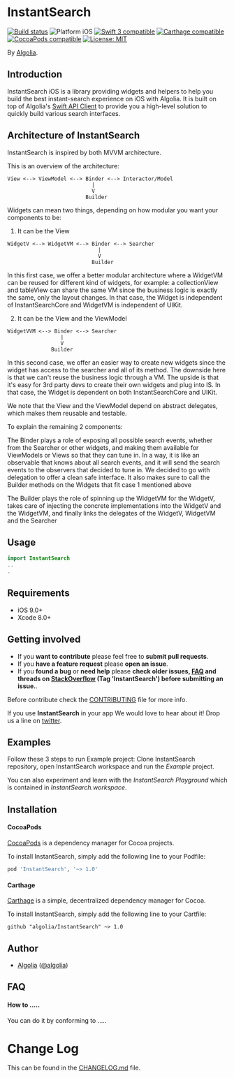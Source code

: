 # InstantSearch

<p align="left">
<a href="https://travis-ci.org/algolia/InstantSearch"><img src="https://travis-ci.org/algolia/InstantSearch.svg?branch=master" alt="Build status" /></a>
<img src="https://img.shields.io/badge/platform-iOS-blue.svg?style=flat" alt="Platform iOS" />
<a href="https://developer.apple.com/swift"><img src="https://img.shields.io/badge/swift3-compatible-4BC51D.svg?style=flat" alt="Swift 3 compatible" /></a>
<a href="https://github.com/Carthage/Carthage"><img src="https://img.shields.io/badge/Carthage-compatible-4BC51D.svg?style=flat" alt="Carthage compatible" /></a>
<a href="https://cocoapods.org/pods/XLActionController"><img src="https://img.shields.io/cocoapods/v/InstantSearch.svg" alt="CocoaPods compatible" /></a>
<a href="https://raw.githubusercontent.com/algolia/InstantSearch/master/LICENSE"><img src="http://img.shields.io/badge/license-MIT-blue.svg?style=flat" alt="License: MIT" /></a>
</p>

By [Algolia](http://algolia.com).




## Introduction

InstantSearch iOS is a library providing widgets and helpers to help you build the best instant-search experience on iOS with Algolia. It is built on top of Algolia's [Swift API Client](https://github.com/algolia/algoliasearch-client-swift) to provide you a high-level solution to quickly build various search interfaces.

<!-- <img src="Example/InstantSearch.gif" width="300"/> -->

## Architecture of InstantSearch

InstantSearch is inspired by both MVVM architecture. 

This is an overview of the architecture:

```
View <--> ViewModel <--> Binder <--> Interactor/Model
                           |
                           V
                         Builder
```

Widgets can mean two things, depending on how modular you want your components to be:


1. It can be the View

```
WidgetV <--> WidgetVM <--> Binder <--> Searcher
                             |
                             V
                           Builder
```

In this first case, we offer a better modular architecture where a WidgetVM can be reused
for different kind of widgets, for example: a collectionView and tableView can share
the same VM since the business logic is exactly the same, only the layout changes.
In that case, the Widget is independent of InstantSearchCore and WidgetVM is independent of UIKit.


2. It can be the View and the ViewModel

```
WidgetVVM <--> Binder <--> Searcher
                 |
                 V
              Builder
```

In this second case, we offer an easier way to create new widgets since the widget has access
to the searcher and all of its method. The downside here is that we can't reuse the business logic
through a VM. The upside is that it's easy for 3rd party devs to create their own widgets and plug into IS.
In that case, the Widget is dependent on both InstantSearchCore and UIKit.

We note that the View and the ViewModel depend on abstract delegates, which makes them reusable and testable.

To explain the remaining 2 components:

The Binder plays a role of exposing all possible search events, whether from the Searcher or other widgets,
and making them available for ViewModels or Views so that they can tune in.
In a way, it is like an observable that knows about all search events, and it will send the search events to 
the observers that decided to tune in. We decided to go with delegation to offer a clean safe interface.
It also makes sure to call the Builder methods on the Widgets that fit case 1 mentioned above

The Builder plays the role of spinning up the WidgetVM for the WidgetV, takes care of injecting the concrete implementations into the WidgetV and the WidgetVM, and finally links the delegates of the WidgetV, WidgetVM and the Searcher

## Usage

```swift
import InstantSearch
..
.
```

## Requirements

* iOS 9.0+
* Xcode 8.0+

## Getting involved

* If you **want to contribute** please feel free to **submit pull requests**.
* If you **have a feature request** please **open an issue**.
* If you **found a bug** or **need help** please **check older issues, [FAQ](#faq) and threads on [StackOverflow](http://stackoverflow.com/questions/tagged/InstantSearch) (Tag 'InstantSearch') before submitting an issue.**.

Before contribute check the [CONTRIBUTING](https://github.com/algolia/InstantSearch/blob/master/CONTRIBUTING.md) file for more info.

If you use **InstantSearch** in your app We would love to hear about it! Drop us a line on [twitter](https://twitter.com/algolia).

## Examples

Follow these 3 steps to run Example project: Clone InstantSearch repository, open InstantSearch workspace and run the *Example* project.

You can also experiment and learn with the *InstantSearch Playground* which is contained in *InstantSearch.workspace*.

## Installation

#### CocoaPods

[CocoaPods](https://cocoapods.org/) is a dependency manager for Cocoa projects.

To install InstantSearch, simply add the following line to your Podfile:

```ruby
pod 'InstantSearch', '~> 1.0'
```

#### Carthage

[Carthage](https://github.com/Carthage/Carthage) is a simple, decentralized dependency manager for Cocoa.

To install InstantSearch, simply add the following line to your Cartfile:

```ogdl
github "algolia/InstantSearch" ~> 1.0
```

## Author

* [Algolia](https://github.com/algolia) ([@algolia](https://twitter.com/algolia))

## FAQ

#### How to .....

You can do it by conforming to .....

# Change Log

This can be found in the [CHANGELOG.md](CHANGELOG.md) file.
